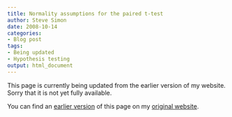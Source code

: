 ```yaml
---
title: Normality assumptions for the paired t-test
author: Steve Simon
date: 2008-10-14
categories:
- Blog post
tags:
- Being updated
- Hypothesis testing
output: html_document
---
```


This page is currently being updated from the earlier version of my website. Sorry that it is not yet fully available.

<!---More--->


You can find an [earlier version][sim1] of this page on my [original website][sim2].

[sim1]: http://www.pmean.com/08/NormalityAssumption.html
[sim2]: http://www.pmean.com/original_site.html

